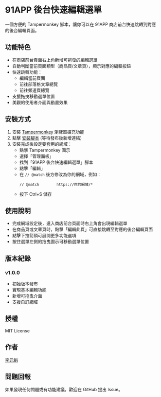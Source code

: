 # 91APP 後台快速編輯選單

一個方便的 Tampermonkey 腳本，讓你可以在 91APP 商店前台快速跳轉到對應的後台編輯頁面。

## 功能特色

- 在商店前台頁面右上角新增可拖曳的編輯選單
- 自動判斷當前頁面類型（商品頁/文章頁），顯示對應的編輯按鈕
- 快速跳轉功能：
  - 編輯當前頁面
  - 前往部落格文章總覽
  - 前往頻道頁總覽
- 支援拖曳移動選單位置
- 美觀的使用者介面與動畫效果

## 安裝方式

1. 安裝 [Tampermonkey](https://www.tampermonkey.net/) 瀏覽器擴充功能
2. 點擊 [安裝腳本](#) (等待發布後新增連結)
3. 安裝完成後設定要套用的網域：
   - 點擊 Tampermonkey 圖示
   - 選擇「管理面板」
   - 找到「91APP 後台快速編輯選單」腳本
   - 點擊「編輯」
   - 在 `// @match` 後方修改為你的網域，例如：
     ```
     // @match        https://你的網域/*
     ```
   - 按下 Ctrl+S 儲存

## 使用說明

- 完成網域設定後，進入商店前台頁面時右上角會出現編輯選單
- 在商品頁或文章頁時，點擊「編輯此頁」可直接跳轉至對應的後台編輯頁面
- 點擊下拉箭頭可展開更多功能選項
- 按住選單左側的拖曳圖示可移動選單位置

## 版本紀錄

### v1.0.0
- 初始版本發布
- 實現基本編輯功能
- 新增可拖曳介面
- 支援自訂網域

## 授權

MIT License

## 作者

[李元魁](https://www.linkedin.com/in/seo-circleghost/)

## 問題回報

如果發現任何問題或有功能建議，歡迎在 GitHub 提出 Issue。
